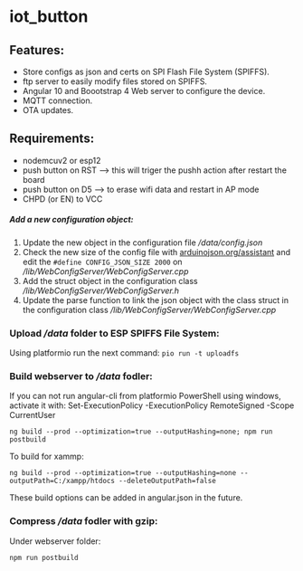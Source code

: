 # iot_button

## Features:

* Store configs as json and certs on SPI Flash File System (SPIFFS).
* ftp server to easily modify files stored on SPIFFS.
* Angular 10 and Boootstrap 4 Web server to configure the device.
* MQTT connection.
* OTA updates.

## Requirements:

* nodemcuv2 or esp12
* push button on RST --> this will triger the pushh action after restart the board
* push button on D5 --> to erase wifi data and restart in AP mode
* CHPD (or EN) to VCC

##### Add a new configuration object:
1. Update the new object in the  configuration file _/data/config.json_
2. Check the new size of the config file with [arduinojson.org/assistant](arduinojson.org/assistant) and edit the `#define CONFIG_JSON_SIZE 2000` on _/lib/WebConfigServer/WebConfigServer.cpp_
3. Add the struct object in the configuration class _/lib/WebConfigServer/WebConfigServer.h_
4. Update the parse function to link the json object with the class struct in the configuration class _/lib/WebConfigServer/WebConfigServer.cpp_

### Upload _/data_ folder to ESP SPIFFS File System:

Using platformio run the next command: `pio run -t uploadfs`


### Build webserver to _/data_ fodler:
If you can not run angular-cli from platformio PowerShell using windows, activate it with:
Set-ExecutionPolicy -ExecutionPolicy RemoteSigned -Scope CurrentUser

```console
ng build --prod --optimization=true --outputHashing=none; npm run postbuild
```

To build for xammp:
```console
ng build --prod --optimization=true --outputHashing=none --outputPath=C:/xampp/htdocs --deleteOutputPath=false
```

These build options can be added in angular.json in the future.

### Compress _/data_ fodler with gzip:
Under webserver folder:

```console
npm run postbuild
```
